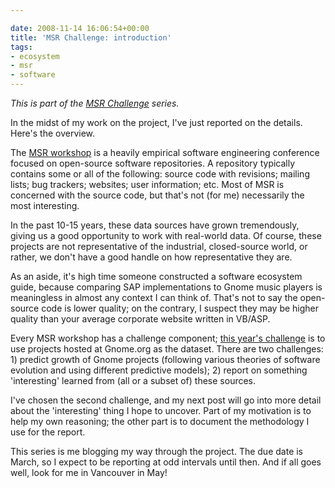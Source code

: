 ```yaml
---

date: 2008-11-14 16:06:54+00:00
title: 'MSR Challenge: introduction'
tags:
- ecosystem
- msr
- software
---
```


_This is part of the [MSR Challenge](http://www.neilernst.net/archives/tag/msr/) series._

In the midst of my work on the project, I've just reported on the details. Here's the overview.

The [MSR workshop](http://msr.uwaterloo.ca/msr2009/index.html) is a heavily empirical software engineering conference focused on open-source software repositories. A repository typically contains some or all of the following: source code with revisions; mailing lists; bug trackers; websites; user information; etc. Most of MSR is concerned with the source code, but that's not (for me) necessarily the most interesting.

In the past 10-15 years, these data sources have grown tremendously, giving us a good opportunity to work with real-world data. Of course, these projects are not representative of the industrial, closed-source world, or rather, we don't have a good handle on how representative they are.

As an aside, it's high time someone constructed a software ecosystem guide, because comparing SAP implementations to Gnome music players is meaningless in almost any context I can think of. That's not to say the open-source code is lower quality; on the contrary, I suspect they may be higher quality than your average corporate website written in VB/ASP.

Every MSR workshop has a challenge component; [this year's challenge](http://msr.uwaterloo.ca/msr2009/challenge/index.html) is to use projects hosted at Gnome.org as the dataset. There are two challenges: 1) predict growth of Gnome projects (following various theories of software evolution and using different predictive models); 2) report on something 'interesting' learned from (all or a subset of) these sources.

I've chosen the second challenge, and my next post will go into more detail about the 'interesting' thing I hope to uncover. Part of my motivation is to help my own reasoning; the other part is to document the methodology I use for the report.

This series is me blogging my way through the project. The due date is March, so I expect to be reporting at odd intervals until then. And if all goes well, look for me in Vancouver in May!
